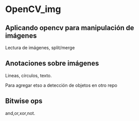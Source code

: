 # OpenCV_img
## Aplicando opencv para manipulación de imágenes

Lectura de imágenes, split/merge

## Anotaciones sobre imágenes
Lineas, círculos, texto.

Para agregar etso a detección de objetos en otro repo

## Bitwise ops
and,or,xor,not.

